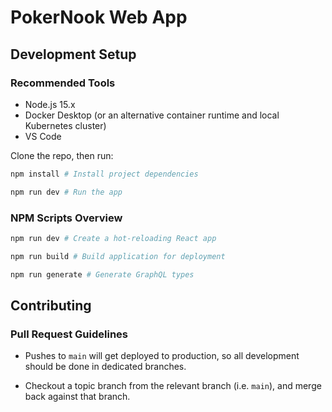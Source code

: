 # PokerNook Web App

## Development Setup

### Recommended Tools

- Node.js 15.x
- Docker Desktop (or an alternative container runtime and local Kubernetes cluster)
- VS Code

Clone the repo, then run:

```bash
npm install # Install project dependencies

npm run dev # Run the app
```

### NPM Scripts Overview

```bash
npm run dev # Create a hot-reloading React app

npm run build # Build application for deployment

npm run generate # Generate GraphQL types
```

## Contributing

### Pull Request Guidelines

- Pushes to `main` will get deployed to production, so all development should be done in dedicated branches.

- Checkout a topic branch from the relevant branch (i.e. `main`), and merge back against that branch.
